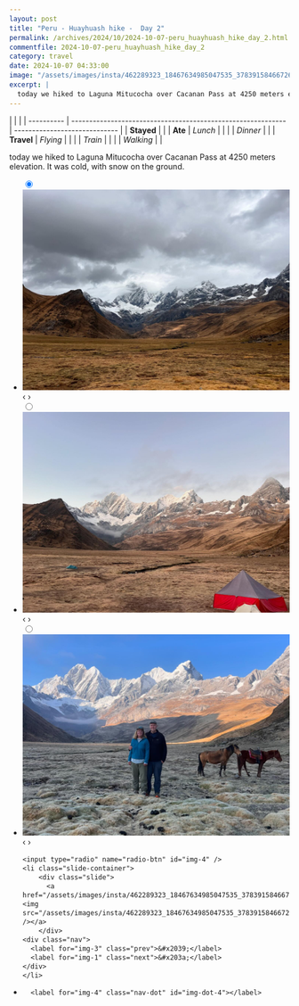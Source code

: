 ```yaml
---
layout: post
title: "Peru - Huayhuash hike -  Day 2"
permalink: /archives/2024/10/2024-10-07-peru_huayhuash_hike_day_2.html
commentfile: 2024-10-07-peru_huayhuash_hike_day_2
category: travel
date: 2024-10-07 04:33:00
image: "/assets/images/insta/462289323_18467634985047535_3783915846672662966_n_18045725618055166.jpg"
excerpt: |
  today we hiked to Laguna Mitucocha over Cacanan Pass at 4250 meters elevation. It was cold, with snow on the ground.
---
```


|            |                                                              |
| ---------- | ------------------------------------------------------------ | ----------------------------- |
| **Stayed** |  |
| **Ate**    | _Lunch_                                                      |          |
|            | _Dinner_                                                     |          |
| **Travel** | _Flying_                                                     |          |
|            | _Train_                                                      |          |
|            | _Walking_                                                    |          |


today we hiked to Laguna Mitucocha over Cacanan Pass at 4250 meters elevation. It was cold, with snow on the ground.


<ul class="slides">
    <input type="radio" name="radio-btn" id="img-1" checked="checked" />
    <li class="slide-container">
        <div class="slide">
          <a href="/assets/images/insta/462318527_18467635000047535_3925757574512043910_n_17940934595906929.jpg"><img src="/assets/images/insta/462318527_18467635000047535_3925757574512043910_n_17940934595906929.jpg" /></a>
        </div>
    <div class="nav">
      <label for="img-4" class="prev">&#x2039;</label>
      <label for="img-2" class="next">&#x203a;</label>
    </div>
    </li>
        <input type="radio" name="radio-btn" id="img-2"  />
    <li class="slide-container">
        <div class="slide">
          <a href="/assets/images/insta/462368426_18467635009047535_4991597011457910442_n_18019612616280538.jpg"><img src="/assets/images/insta/462368426_18467635009047535_4991597011457910442_n_18019612616280538.jpg" /></a>
        </div>
    <div class="nav">
      <label for="img-1" class="prev">&#x2039;</label>
      <label for="img-3" class="next">&#x203a;</label>
    </div>
    </li>
        <input type="radio" name="radio-btn" id="img-3"  />
    <li class="slide-container">
        <div class="slide">
          <a href="/assets/images/insta/462276494_18467635018047535_7594035640882606242_n_18062128438676766.jpg"><img src="/assets/images/insta/462276494_18467635018047535_7594035640882606242_n_18062128438676766.jpg" /></a>
        </div>
    <div class="nav">
      <label for="img-2" class="prev">&#x2039;</label>
      <label for="img-4" class="next">&#x203a;</label>
    </div>
    </li>
    
    <input type="radio" name="radio-btn" id="img-4" />
    <li class="slide-container">
        <div class="slide">
          <a href="/assets/images/insta/462289323_18467634985047535_3783915846672662966_n_18045725618055166.jpg"><img src="/assets/images/insta/462289323_18467634985047535_3783915846672662966_n_18045725618055166.jpg" /></a>
        </div>
    <div class="nav">
      <label for="img-3" class="prev">&#x2039;</label>
      <label for="img-1" class="next">&#x203a;</label>
    </div>
    </li>
			
<li class="nav-dots">
      <label for="img-1" class="nav-dot" id="img-dot-1"></label>
      <label for="img-2" class="nav-dot" id="img-dot-2"></label>
      <label for="img-3" class="nav-dot" id="img-dot-3"></label>

      <label for="img-4" class="nav-dot" id="img-dot-4"></label>

</li>
</ul>        
             

		
